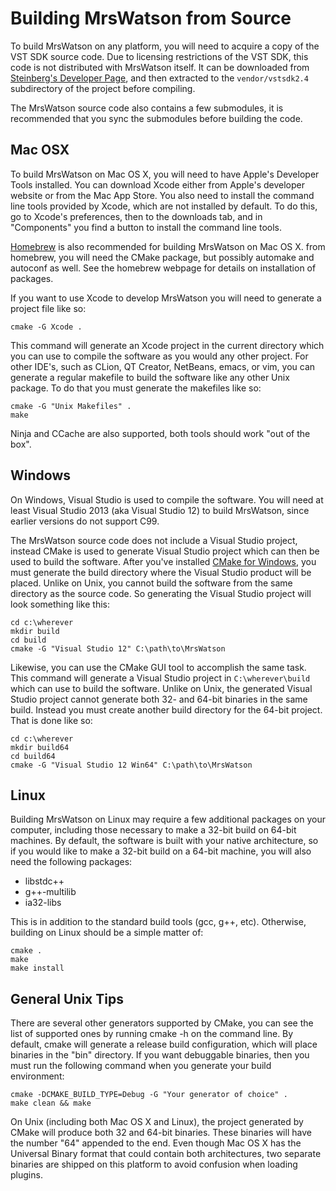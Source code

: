 Building MrsWatson from Source
==============================

To build MrsWatson on any platform, you will need to acquire a copy of the
VST SDK source code. Due to licensing restrictions of the VST SDK, this code
is not distributed with MrsWatson itself. It can be downloaded from
[Steinberg's Developer Page][1], and then extracted to the
`vendor/vstsdk2.4` subdirectory of the project before compiling.

The MrsWatson source code also contains a few submodules, it is recommended
that you sync the submodules before building the code.


Mac OSX
-------

To build MrsWatson on Mac OS X, you will need to have Apple's Developer
Tools installed. You can download Xcode either from Apple's developer
website or from the Mac App Store. You also need to install the command line
tools provided by Xcode, which are not installed by default. To do this, go
to Xcode's preferences, then to the downloads tab, and in "Components" you
find a button to install the command line tools.

[Homebrew][2] is also recommended for building MrsWatson on Mac OS X. from
homebrew, you will need the CMake package, but possibly automake and
autoconf as well. See the homebrew webpage for details on installation of
packages.

If you want to use Xcode to develop MrsWatson you will need to generate a
project file like so:

    cmake -G Xcode .

This command will generate an Xcode project in the current directory which
you can use to compile the software as you would any other project. For
other IDE's, such as CLion, QT Creator, NetBeans, emacs, or vim, you can
generate a regular makefile to build the software like any other Unix
package. To do that you must generate the makefiles like so:

    cmake -G "Unix Makefiles" .
    make

Ninja and CCache are also supported, both tools should work "out of the box".


Windows
-------

On Windows, Visual Studio is used to compile the software. You will need at
least Visual Studio 2013 (aka Visual Studio 12) to build MrsWatson, since
earlier versions do not support C99.

The MrsWatson source code does not include a Visual Studio project, instead
CMake is used to generate Visual Studio project which can then be used to
build the software. After you've installed [CMake for Windows][3], you must
generate the build directory where the Visual Studio product will be placed.
Unlike on Unix, you cannot build the software from the same directory as the
source code. So generating the Visual Studio project will look something like
this:

    cd c:\wherever
    mkdir build
    cd build
    cmake -G "Visual Studio 12" C:\path\to\MrsWatson

Likewise, you can use the CMake GUI tool to accomplish the same task. This
command will generate a Visual Studio project in `C:\wherever\build` which can
use to build the software. Unlike on Unix, the generated Visual Studio project
cannot generate both 32- and 64-bit binaries in the same build. Instead you
must create another build directory for the 64-bit project. That is done like
so:

    cd c:\wherever
    mkdir build64
    cd build64
    cmake -G "Visual Studio 12 Win64" C:\path\to\MrsWatson


Linux
-----

Building MrsWatson on Linux may require a few additional packages on your
computer, including those necessary to make a 32-bit build on 64-bit
machines. By default, the software is built with your native architecture,
so if you would like to make a 32-bit build on a 64-bit machine, you will
also need the following packages:

  * libstdc++
  * g++-multilib
  * ia32-libs

This is in addition to the standard build tools (gcc, g++, etc).  Otherwise,
building on Linux should be a simple matter of:

    cmake .
    make
    make install


General Unix Tips
-----------------

There are several other generators supported by CMake, you can see the list
of supported ones by running cmake -h on the command line. By default, cmake
will generate a release build configuration, which will place binaries in
the "bin" directory. If you want debuggable binaries, then you must run the
following command when you generate your build environment:

    cmake -DCMAKE_BUILD_TYPE=Debug -G "Your generator of choice" .
    make clean && make

On Unix (including both Mac OS X and Linux), the project generated by CMake
will produce both 32 and 64-bit binaries. These binaries will have the
number "64" appended to the end. Even though Mac OS X has the Universal
Binary format that could contain both architectures, two separate binaries
are shipped on this platform to avoid confusion when loading plugins.


[1]: http://www.steinberg.net/en/company/developer.html
[2]: http://mxcl.github.io/homebrew/
[3]: http://www.cmake.org/download/
